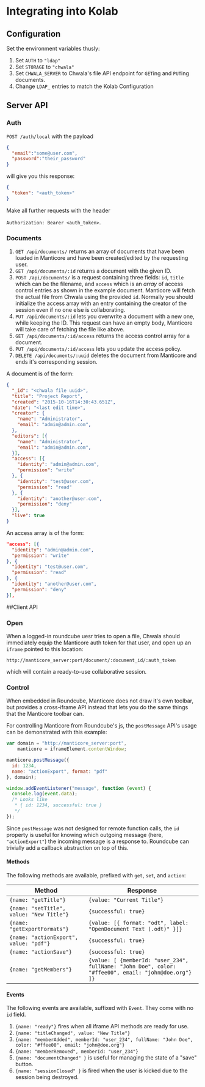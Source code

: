 # Integrating into Kolab

## Configuration

Set the environment variables thusly:

1. Set `AUTH` to `"ldap"`
2. Set `STORAGE` to `"chwala"`
3. Set `CHWALA_SERVER` to Chwala's file API endpoint for `GET`ing and `PUT`ing documents.
4. Change `LDAP_` entries to match the Kolab Configuration

## Server API

### Auth

`POST /auth/local` with the payload

```json
{
  "email":"some@user.com",
  "password":"their_password"
}
```

will give you this response:

```json
{
  "token": "<auth_token>"
}
```

Make all further requests with the header

`Authorization: Bearer <auth_token>`.

### Documents

1. `GET /api/documents/` returns an array of documents that have been loaded in Manticore and have been created/edited by the requesting user.
2. `GET /api/documents/:id` returns a document with the given ID.
3. `POST /api/documents/` is a request containing three fields: `id`, `title` which can be the filename, and `access` which is an _array_ of access control entries as shown in the example document. Manticore will fetch the actual file from Chwala using the provided `id`. Normally you should initialize the access array with an entry containing the creator of the session even if no one else is collaborating.
4. `PUT /api/documents/:id` lets you overwrite a document with a new one, while keeping the ID. This request can have an empty body, Manticore will take care of fetching the file like above.
5. `GET /api/documents/:id/access` returns the access control array for a document.
5. `PUT /api/documents/:id/access` lets you update the access policy.
5. `DELETE /api/documents/:uuid` deletes the document from Manticore and ends it's corresponding session.

A document is of the form:
```json
{
  "_id": "<chwala file uuid>",
  "title": "Project Report",
  "created": "2015-10-16T14:30:43.651Z",
  "date": "<last edit time>",
  "creator": {
    "name": "Administrator",
    "email": "admin@admin.com",
  },
  "editors": [{
    "name": "Administrator",
    "email": "admin@admin.com",
  }],
  "access": [{
    "identity": "admin@admin.com",
    "permission": "write"
  }, {
    "identity": "test@user.com",
    "permission": "read"
  }, {
    "identity": "another@user.com",
    "permission": "deny"
  }],
  "live": true
}
```
An access array is of the form:
```json
"access": [{
  "identity": "admin@admin.com",
  "permission": "write"
}, {
  "identity": "test@user.com",
  "permission": "read"
}, {
  "identity": "another@user.com",
  "permission": "deny"
}],
```

##Client API

### Open

When a logged-in roundcube uesr tries to open a file, Chwala should immediately equip the Manticore auth token for that user, and open up an `iframe` pointed to this location:

`http://manticore_server:port/document/:document_id/:auth_token`

which will contain a ready-to-use collaborative session.

### Control

When embedded in Roundcube, Manticore does not draw it's own toolbar, but provides a cross-iframe API instead that lets you do the same things that the Manticore toolbar can.

For controlling Manticore from Roundcube's js, the `postMessage` API's usage can be demonstrated with this example:

```js
var domain = "http://manticore_server:port",
    manticore = iframeElement.contentWindow;

manticore.postMessage({
  id: 1234,
  name: "actionExport", format: "pdf"
}, domain);

window.addEventListener("message", function (event) {
  console.log(event.data);
  /* Looks like
   * { id: 1234, successful: true }
   */
});
```
Since `postMessage` was not designed for remote function calls, the `id` property is useful for knowing which outgoing message (here, `"actionExport"`) the incoming message is a response to. Roundcube can trivially add a callback abstraction on top of this.

#### Methods

The following methods are available, prefixed with `get`, `set`, and `action`:

| Method | Response |
|--------|----------|
|`{name: "getTitle"}`|`{value: "Current Title"}`|
|`{name: "setTitle", value: "New Title"}`|`{successful: true}`|
|`{name: "getExportFormats"}`|`{value: [{ format: "odt", label: "OpenDocument Text (.odt)" }]}`|
|`{name: "actionExport", value: "pdf"}`|`{successful: true}`|
|`{name: "actionSave"}`|`{successful: true}`|
|`{name: "getMembers"}`|`{value: [ {memberId: "user_234", fullName: "John Doe", color: "#ffee00", email: "john@doe.org"} ]}`|

#### Events

The following events are available, suffixed with `Event`. They come with no `id` field.

1. `{name: "ready"}` fires when all iframe API methods are ready for use.
2. `{name: "titleChanged", value: "New Title"}`
3. `{name: "memberAdded", memberId: "user_234", fullName: "John Doe", color: "#ffee00", email: "john@doe.org"}`
4. `{name: "memberRemoved", memberId: "user_234"}`
5. `{name: "documentChanged" }` is useful for managing the state of a "save" button.
6. `{name: "sessionClosed" }` is fired when the user is kicked due to the session being destroyed.
